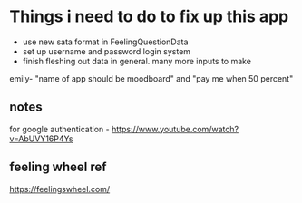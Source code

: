 # Things i need to do to fix up this app

- use new sata format in FeelingQuestionData
- set up username and password login system
- finish fleshing out data in general. many more inputs to make

emily- "name of app should be moodboard" and "pay me when 50 percent"

## notes

for google authentication - https://www.youtube.com/watch?v=AbUVY16P4Ys

## feeling wheel ref

https://feelingswheel.com/
